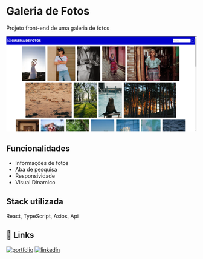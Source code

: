 # Galeria de Fotos

Projeto front-end de uma galeria de fotos

<img src="/public/galeria.png" alt="url">

## Funcionalidades

- Informações de fotos
- Aba de pesquisa
- Responsividade
- Visual Dinamico

## Stack utilizada

React, TypeScript, Axios, Api

## 🔗 Links

[![portfolio](https://img.shields.io/badge/my_portfolio-000?style=for-the-badge&logo=ko-fi&logoColor=white)](https://daniloramosbr.github.io/portfolio/)
[![linkedin](https://img.shields.io/badge/linkedin-0A66C2?style=for-the-badge&logo=linkedin&logoColor=white)](https://www.linkedin.com/in/daniloramosbr)
